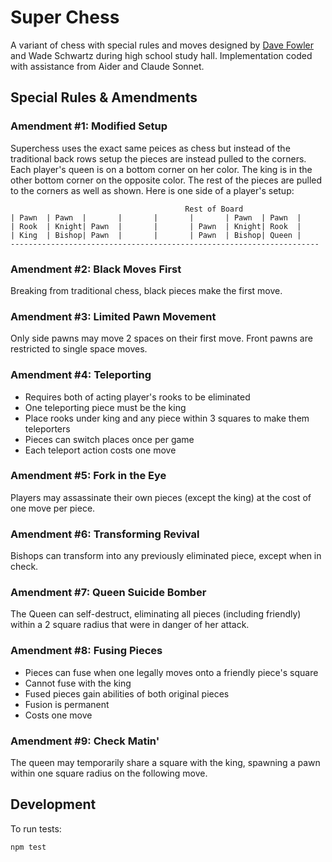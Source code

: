 # Super Chess

A variant of chess with special rules and moves designed by [Dave Fowler](https://thingsilearned.com/about) and Wade Schwartz during high school study hall. Implementation coded with assistance from Aider and Claude Sonnet.

## Special Rules & Amendments

### Amendment #1: Modified Setup

Superchess uses the exact same peices as chess but instead of the traditional back rows setup the pieces are instead pulled to the corners.  Each player's queen is on a bottom corner on her color.  The king is in the other bottom corner on the opposite color. The rest of the pieces are pulled to the corners as well as shown.  Here is one side of a player's setup: 

```
                                       Rest of Board
| Pawn  | Pawn  |       |       |       |       | Pawn  | Pawn  |
| Rook  | Knight| Pawn  |       |       | Pawn  | Knight| Rook  |
| King  | Bishop| Pawn  |       |       | Pawn  | Bishop| Queen |
---------------------------------------------------------------------
```

### Amendment #2: Black Moves First
Breaking from traditional chess, black pieces make the first move.

### Amendment #3: Limited Pawn Movement
Only side pawns may move 2 spaces on their first move. Front pawns are restricted to single space moves.

### Amendment #4: Teleporting
- Requires both of acting player's rooks to be eliminated
- One teleporting piece must be the king
- Place rooks under king and any piece within 3 squares to make them teleporters
- Pieces can switch places once per game
- Each teleport action costs one move

### Amendment #5: Fork in the Eye
Players may assassinate their own pieces (except the king) at the cost of one move per piece.

### Amendment #6: Transforming Revival
Bishops can transform into any previously eliminated piece, except when in check.

### Amendment #7: Queen Suicide Bomber
The Queen can self-destruct, eliminating all pieces (including friendly) within a 2 square radius that were in danger of her attack.

### Amendment #8: Fusing Pieces
- Pieces can fuse when one legally moves onto a friendly piece's square
- Cannot fuse with the king
- Fused pieces gain abilities of both original pieces
- Fusion is permanent
- Costs one move

### Amendment #9: Check Matin'
The queen may temporarily share a square with the king, spawning a pawn within one square radius on the following move.

## Development

To run tests:
```bash
npm test
```
